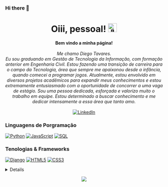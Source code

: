 ### Hi there 👋
<h1 align="center">Oiii, pessoal! <img src="https://github.com/wervlad/wervlad/assets/24524555/766d336d-b87d-44ba-807c-c51de2bc6b4d" width="28px" alt="👋"></h1>

<p align="center">
    <b>Bem vindo a minha página!</b><br><br>
    <i>
        Me chamo Diego Tavares.<br>
        Eu sou graduando em Gestão de Tecnologia da Informação, com formação anterior em Engenharia Civil. Estou fazendo uma transição de carreira para o campo da Tecnologia, área que sempre me apaixonou desde a infância, quando comecei a programar jogos. Atualmente, estou envolvido em diversos projetos acadêmicos para expandir meus conhecimentos e estou extremamente entusiasmado com a oportunidade de concorrer a uma vaga de estágio. Sou uma pessoa dedicada, esforçada e valorizo muito o trabalho em equipe. Estou determinado a buscar conhecimento e me dedicar intensamente a essa área que tanto amo.<br>
    </i><br>
    <a href="https://www.linkedin.com/in/diegotavares16/">
        <img src="https://img.shields.io/badge/LinkedIn-blue?style=flat-square&logo=linkedin" alt="LinkedIn">
    </a>
</p>

### Linguagens de Porgramação
[![Python](https://img.shields.io/badge/python-black?style=for-the-badge&logo=python)](https://github.com/diegotavares16)
[![JavaScript](https://img.shields.io/badge/javascript-black?style=for-the-badge&logo=javascript)](https://github.com/diegotavares16)
[![SQL](https://img.shields.io/badge/sql-black?style=for-the-badge&logo=mysql)](https://github.com/diegotavares16)

### Tenologias & Frameworks
[![Django](https://img.shields.io/badge/django-black?style=for-the-badge&logo=django)](https://github.com/diegotavares16)
[![HTML5](https://img.shields.io/badge/html5-black?style=for-the-badge&logo=html5)](https://github.com/diegotavares16)
[![CSS3](https://img.shields.io/badge/css3-black?style=for-the-badge&logo=css3)](https://github.com/diegotavares16)


<details>
<p align="center">
  <a href="(https://github.com/diegotavares16)">
    <img src="http://github-profile-summary-cards.vercel.app/api/cards/profile-details?username=diegotavares16&theme=transparent" />
  </a>
  <a href="https://github.com/diegotavares16">
    <img src="https://github-readme-streak-stats.herokuapp.com/?user=diegotavares16&hide_border=true&card_width=338&theme=transparent" />
  </a>
  <a href="https://github.com/diegotavares16">
    <img src="http://github-profile-summary-cards.vercel.app/api/cards/stats?username=diegotavares16&theme=transparent" />
  </a>
  <a href="https://github.com/diegotavares16">
    <img src="https://github-readme-stats.vercel.app/api/top-langs/?username=diegotavares16&langs_count=10&exclude_repo=&hide=jupyter%20notebook,vim%20script,cmake,makefile,batchfile,emacs%20lisp,css,html&layout=default&card_width=699&hide_border=true&theme=transparent" />
  </a>
</p>
</details>

<p align="center">
  <a href="https://github.com/diegotavares16">
    <img src="https://komarev.com/ghpvc/?username=diegotavares16&color=blue&style=flat)" />
  </a>
</p>
<!--

- 🔭 I’m currently working on ...
- 🌱 I’m currently learning ...
- 👯 I’m looking to collaborate on ...
- 🤔 I’m looking for help with ...
- 💬 Ask me about ...
- 📫 How to reach me: ...
- 😄 Pronouns: ...
- ⚡ Fun fact: ...
-->
<!--
**diegotavares16/diegotavares16** is a ✨ _special_ ✨ repository because its `README.md` (this file) appears on your GitHub profile.

Here are some ideas to get you started:

- 🔭 I’m currently working on ...
- 🌱 I’m currently learning ...
- 👯 I’m looking to collaborate on ...
- 🤔 I’m looking for help with ...
- 💬 Ask me about ...
- 📫 How to reach me: ...
- 😄 Pronouns: ...
- ⚡ Fun fact: ...
-->
